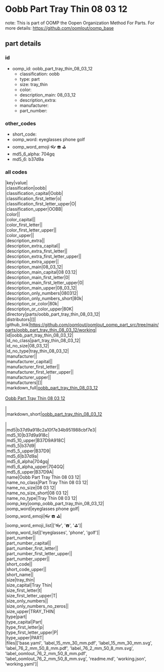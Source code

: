 # Oobb Part Tray Thin 08 03 12  

note: This is part of OOMP the Oopen Organization Method For Parts. For more details: https://github.com/oomlout/oomp_base

##  part details





### id
* oomp_id: oobb_part_tray_thin_08_03_12
  * classification: oobb
  * type: part
  * size: tray_thin
  * color: 
  * description_main: 08_03_12
  * description_extra: 
  * manufacturer: 
  * part_number: 

### other_codes
* short_code: 
* oomp_word: eyeglasses phone golf
* oomp_word_emoji :eyeglasses: :phone: :golf:
* md5_6_alpha: 704gq
* md5_6: b37d9a

### all codes 
|key|value|  
|classification|oobb|  
|classification_capital|Oobb|  
|classification_first_letter|o|  
|classification_first_letter_upper|O|  
|classification_upper|OOBB|  
|color||  
|color_capital||  
|color_first_letter||  
|color_first_letter_upper||  
|color_upper||  
|description_extra||  
|description_extra_capital||  
|description_extra_first_letter||  
|description_extra_first_letter_upper||  
|description_extra_upper||  
|description_main|08_03_12|  
|description_main_capital|08 03.12|  
|description_main_first_letter|0|  
|description_main_first_letter_upper|0|  
|description_main_upper|08_03_12|  
|description_only_numbers|080312|  
|description_only_numbers_short|80k|  
|description_or_color|80k|  
|description_or_color_upper|80K|  
|directory|parts/oobb_part_tray_thin_08_03_12|  
|distributors|[]|  
|github_link|https://github.com/oomlout/oomlout_oomp_part_src/tree/main/parts/oobb_part_tray_thin_08_03_12/working|  
|id|oobb_part_tray_thin_08_03_12|  
|id_no_class|part_tray_thin_08_03_12|  
|id_no_size|08_03_12|  
|id_no_type|tray_thin_08_03_12|  
|manufacturer||  
|manufacturer_capital||  
|manufacturer_first_letter||  
|manufacturer_first_letter_upper||  
|manufacturer_upper||  
|manufacturers|[]|  
|markdown_full|[oobb_part_tray_thin_08_03_12](https://github.com/oomlout/oomlout_oomp_part_src/tree/main/parts/oobb_part_tray_thin_08_03_12/working)<br>[](https://github.com/oomlout/oomlout_oomp_part_src/tree/main/parts/oobb_part_tray_thin_08_03_12/working)<br>[Oobb Part Tray Thin 08 03 12](https://github.com/oomlout/oomlout_oomp_part_src/tree/main/parts/oobb_part_tray_thin_08_03_12/working)<br><br>|  
|markdown_short|[oobb_part_tray_thin_08_03_12](https://github.com/oomlout/oomlout_oomp_part_src/tree/main/parts/oobb_part_tray_thin_08_03_12/working)<br><br>|  
|md5|b37d9a918c2a10f7e34b951988cbf7e3|  
|md5_10|b37d9a918c|  
|md5_10_upper|B37D9A918C|  
|md5_5|b37d9|  
|md5_5_upper|B37D9|  
|md5_6|b37d9a|  
|md5_6_alpha|704gq|  
|md5_6_alpha_upper|704GQ|  
|md5_6_upper|B37D9A|  
|name|Oobb Part Tray Thin 08 03 12|  
|name_no_class|Part Tray Thin 08 03 12|  
|name_no_size|08 03 12|  
|name_no_size_short|08 03 12|  
|name_no_type|Tray Thin 08 03 12|  
|oomp_key|oomp_oobb_part_tray_thin_08_03_12|  
|oomp_word|eyeglasses phone golf|  
|oomp_word_emoji|:eyeglasses: :phone: :golf:|  
|oomp_word_emoji_list|[':eyeglasses:', ':phone:', ':golf:']|  
|oomp_word_list|['eyeglasses', 'phone', 'golf']|  
|part_number||  
|part_number_capital||  
|part_number_first_letter||  
|part_number_first_letter_upper||  
|part_number_upper||  
|short_code||  
|short_code_upper||  
|short_name||  
|size|tray_thin|  
|size_capital|Tray Thin|  
|size_first_letter|t|  
|size_first_letter_upper|T|  
|size_only_numbers||  
|size_only_numbers_no_zeros||  
|size_upper|TRAY_THIN|  
|type|part|  
|type_capital|Part|  
|type_first_letter|p|  
|type_first_letter_upper|P|  
|type_upper|PART|  
|files|['base.yaml', 'label_15_mm_30_mm.pdf', 'label_15_mm_30_mm.svg', 'label_76_2_mm_50_8_mm.pdf', 'label_76_2_mm_50_8_mm.svg', 'label_oomlout_76_2_mm_50_8_mm.pdf', 'label_oomlout_76_2_mm_50_8_mm.svg', 'readme.md', 'working.json', 'working.yaml']|  
